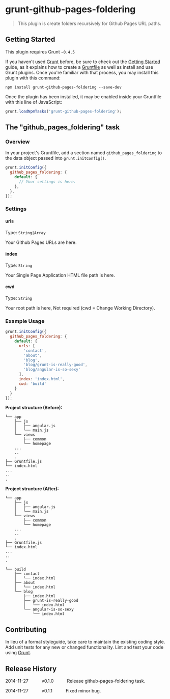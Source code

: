 # grunt-github-pages-foldering

> This plugin is create folders recursively for Github Pages URL paths.

## Getting Started
This plugin requires Grunt `~0.4.5`

If you haven't used [Grunt](http://gruntjs.com/) before, be sure to check out the [Getting Started](http://gruntjs.com/getting-started) guide, as it explains how to create a [Gruntfile](http://gruntjs.com/sample-gruntfile) as well as install and use Grunt plugins. Once you're familiar with that process, you may install this plugin with this command:

```shell
npm install grunt-github-pages-foldering --save-dev
```

Once the plugin has been installed, it may be enabled inside your Gruntfile with this line of JavaScript:

```js
grunt.loadNpmTasks('grunt-github-pages-foldering');
```

## The "github_pages_foldering" task

### Overview
In your project's Gruntfile, add a section named `github_pages_foldering` to the data object passed into `grunt.initConfig()`.

```js
grunt.initConfig({
  github_pages_foldering: {
    default: {
      // Your settings is here.
    },
  },
});
```

### Settings

#### urls
Type: `String|Array`

Your Github Pages URLs are here.

#### index
Type: `String`

Your Single Page Application HTML file path is here.

#### cwd
Type: `String`

Your root path is here, Not required (cwd = Change Working Directory).

### Example Usage

```js
grunt.initConfig({
  github_pages_foldering: {
    default: {
      urls: [
        'contact',
        'about',
        'blog',
        'blog/grunt-is-really-good',
        'blog/angular-is-so-sexy'
      ],
      index: 'index.html',
      cwd: 'build'
    }
  }
});
```

**Project structure (Before):**

```
└── app
    ├── js
    │   ├── angular.js
    │   └── main.js
    └── views
        ├── common
        └── homepage
    ...
    ..
    .
├── Gruntfile.js
└── index.html
...
..
.
```

**Project structure (After):**

```
└── app
    ├── js
    │   ├── angular.js
    │   └── main.js
    └── views
        ├── common
        └── homepage
    ...
    ..
    .
├── Gruntfile.js
└── index.html
...
..
.

└── build
    ├── contact
    │   └── index.html
    ├── about
    │   └── index.html
    └── blog
        ├── index.html
        ├── grunt-is-really-good
        │   └── index.html
        └── angular-is-so-sexy
            └── index.html
```

## Contributing
In lieu of a formal styleguide, take care to maintain the existing coding style. Add unit tests for any new or changed functionality. Lint and test your code using [Grunt](http://gruntjs.com/).

## Release History
2014-11-27   v0.1.0   Release github-pages-foldering task.

2014-11-27   v0.1.1   Fixed minor bug.
